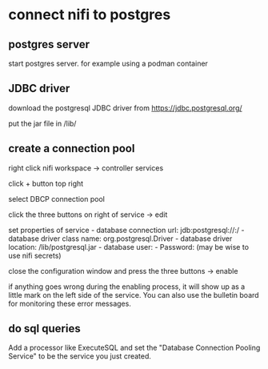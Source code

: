 # connect nifi to postgres

## postgres server

start postgres server. for example using a podman container

## JDBC driver

download the postgresql JDBC driver from https://jdbc.postgresql.org/

put the jar file in <location of nifi>/lib/

## create a connection pool

right click nifi workspace -> controller services

click + button top right

select DBCP connection pool

click the three buttons on right of service -> edit

set properties of service
    - database connection url: jdb:postgresql://<location of postgres>:<port>/<database name>
    - database driver class name: org.postgresql.Driver
    - database driver location: <location of nifi>/lib/postgresql<version number>.jar
    - database user: <username>
    - Password: <password> (may be wise to use nifi secrets)

close the configuration window and press the three buttons -> enable

if anything goes wrong during the enabling process, it will show up as a little mark on the left side of the service. You can also use the bulletin board for monitoring these error messages.

## do sql queries

Add a processor like ExecuteSQL and set the "Database Connection Pooling Service" to be the service you just created.

